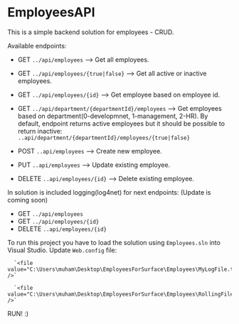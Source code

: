# EmployeesAPI
This is a simple backend solution for employees - CRUD.

Available endpoints:
- GET `../api/employees`  -->  Get all employees.
- GET `../api/employees/{true|false}`  -->  Get all active or inactive employees.
- GET `../api/employees/{id}`  -->  Get employee based on employee id.

- GET `../api/department/{departmentId}/employees`  -->  Get employees based on department(0-developmnet, 1-management, 2-HR).
By default, endpoint returns active employees but it should be possible to return inactive: `..api/department/{departmentId}/employees/{true|false}` 

- POST `..api/employees`  -->  Create new employee.
- PUT `..api/employees`  -->  Update existing employee.
- DELETE `..api/employees/{id}`  -->  Delete existing employee.

In solution is included logging(log4net) for next endpoints: (Update is coming soon)
- GET `../api/employees`
- GET `../api/employees/{id}`
- DELETE `..api/employees/{id}`

To run this project you have to load the solution using `Employees.sln` into Visual Studio. 
Update `Web.config` file: 

<log4net>
<appender name="FileAppender" type="log4net.Appender.FileAppender">
    
      `<file value="C:\Users\muham\Desktop\EmployeesForSurface\Employees\MyLogFile.txt" />`
      
<appender name="RollingAppender" type="log4net.Appender.RollingFileAppender">
    
      `<file value="C:\Users\muham\Desktop\EmployeesForSurface\Employees\RollingFileLog.txt" />`
        
RUN! :)
